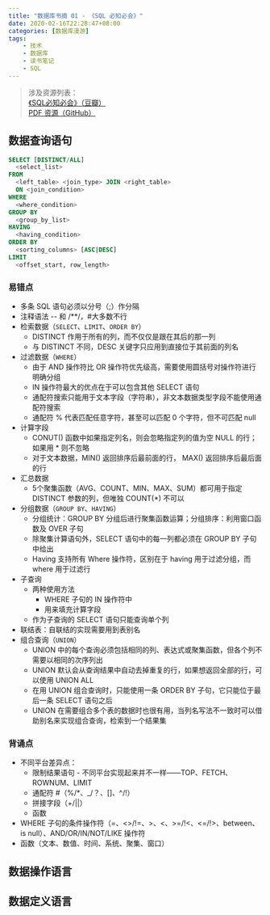 ```yaml
---
title: "数据库书摘 01 - 《SQL 必知必会》"
date: 2020-02-16T22:28:47+08:00
categories: [数据库漫游]
tags:
    - 技术
    - 数据库
    - 读书笔记
    - SQL
---
```



> 涉及资源列表：  
>  [《SQL必知必会》（豆瓣）](https://book.douban.com/subject/24250054/)  
>  [PDF 资源（GitHub）](https://github.com/xianshenglu/document/blob/master/SQL%E5%BF%85%E7%9F%A5%E5%BF%85%E4%BC%9A-%E4%B8%AD%E6%96%87-%E7%AC%AC4%E7%89%88.pdf)

## 数据查询语句

```sql
SELECT [DISTINCT/ALL]
  <select_list>
FROM
  <left_table> <join_type> JOIN <right_table>
  ON <join_condition>
WHERE
  <where_condition>
GROUP BY
  <group_by_list>
HAVING
  <having_condition>
ORDER BY
  <sorting_columns> [ASC|DESC]
LIMIT
  <offset_start, row_length>
```

### 易错点

- 多条 SQL 语句必须以分号（;）作分隔
- 注释语法 -- 和 /**/，#大多数不行
- 检索数据（`SELECT`、`LIMIT`、`ORDER BY`）
  - DISTINCT 作用于所有的列，而不仅仅是跟在其后的那一列
  - 与 DISTINCT 不同，DESC 关键字只应用到直接位于其前面的列名
- 过滤数据（`WHERE`）
  - 由于 AND 操作符比 OR 操作符优先级高，需要使用圆括号对操作符进行明确分组
  - IN 操作符最大的优点在于可以包含其他 SELECT 语句
  - 通配符搜索只能用于文本字段（字符串），非文本数据类型字段不能使用通配符搜索
  - 通配符 % 代表匹配任意字符，甚至可以匹配 0 个字符，但不可匹配 null
- 计算字段
  - CONUT() 函数中如果指定列名，则会忽略指定列的值为空 NULL 的行；如果用 * 则不忽略
  - 对于文本数据，MIN() 返回排序后最前面的行， MAX() 返回排序后最后面的行
- 汇总数据
  - 5个聚集函数（AVG、COUNT、MIN、MAX、SUM）都可用于指定 DISTINCT 参数的列，但唯独 COUNT(*) 不可以
- 分组数据（`GROUP BY`、`HAVING`）
  - 分组统计：GROUP BY 分组后进行聚集函数运算；分组排序：利用窗口函数及 OVER 子句
  - 除聚集计算语句外，SELECT 语句中的每一列都必须在 GROUP BY 子句中给出
  - Having 支持所有 Where 操作符，区别在于 having 用于过滤分组，而 where 用于过滤行
- 子查询
  - 两种使用方法
    - WHERE 子句的 IN 操作符中
    - 用来填充计算字段
  - 作为子查询的 SELECT 语句只能查询单个列
- 联结表：自联结的实现需要用到表别名
- 组合查询（`UNION`）
  - UNION 中的每个查询必须包括相同的列、表达式或聚集函数，但各个列不需要以相同的次序列出
  - UNION 默认会从查询结果中自动去掉重复的行，如果想返回全部的行，可以使用 UNION ALL
  - 在用 UNION 组合查询时，只能使用一条 ORDER BY 子句，它只能位于最后一条 SELECT 语句之后
  - UNION 在需要组合多个表的数据时也很有用，当列名写法不一致时可以借助别名来实现组合查询，检索到一个结果集

### 背诵点

- 不同平台差异点：
  - 限制结果语句 - 不同平台实现起来并不一样——TOP、FETCH、ROWNUM、LIMIT
  - 通配符 #（%/*、_/？、[]、^/!）
  - 拼接字段（+/||）
  - 函数
- WHERE 子句的条件操作符（=、<>/!=、>、<、>=/!<、<=/!>、between、is null）、AND/OR/IN/NOT/LIKE 操作符
- 函数（文本、数值、时间、系统、聚集、窗口）


## 数据操作语言


## 数据定义语言